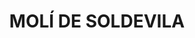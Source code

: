 ---
layout: test
title:  "MOLÍ DE SOLDEVILA"
coordinates:
  - [1.461520039033572, 42.354212916651235]
  - [1.461409341132496, 42.354231040997092]
  - [1.461443237652907, 42.354340394456635]
  - [1.4615153909452, 42.354334269845985]
  - [1.461502983422294, 42.354289459108131]
  - [1.461536815743338, 42.354286158050989]
  - [1.461520039033572, 42.354212916651235]
---